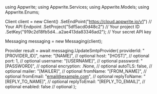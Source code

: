 using Appwrite;
using Appwrite.Services;
using Appwrite.Models;
using Appwrite.Enums;

Client client = new Client()
    .SetEndPoint("https://cloud.appwrite.io/v1") // Your API Endpoint
    .SetProject("5df5acd0d48c2") // Your project ID
    .SetKey("919c2d18fb5d4...a2ae413da83346ad2"); // Your secret API key

Messaging messaging = new Messaging(client);

Provider result = await messaging.UpdateSmtpProvider(
    providerId: "[PROVIDER_ID]",
    name: "[NAME]", // optional
    host: "[HOST]", // optional
    port: 1, // optional
    username: "[USERNAME]", // optional
    password: "[PASSWORD]", // optional
    encryption: .None, // optional
    autoTLS: false, // optional
    mailer: "[MAILER]", // optional
    fromName: "[FROM_NAME]", // optional
    fromEmail: "email@example.com", // optional
    replyToName: "[REPLY_TO_NAME]", // optional
    replyToEmail: "[REPLY_TO_EMAIL]", // optional
    enabled: false // optional
);